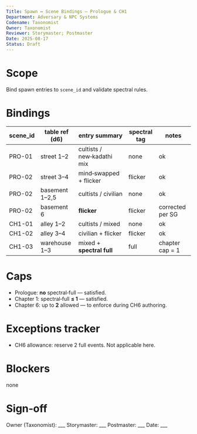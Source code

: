 ```yaml
---
Title: Spawn ↔ Scene Bindings — Prologue & CH1
Department: Adversary & NPC Systems
Codename: Taxonomist
Owner: Taxonomist
Reviewer: Storymaster; Postmaster
Date: 2025-08-17
Status: Draft
---
```


# Scope
Bind spawn entries to `scene_id` and validate spectral rules.

# Bindings
| scene_id | table ref (d6) | entry summary                     | spectral tag | notes |
|----------|-----------------|-----------------------------------|--------------|-------|
| PRO-01   | street 1–2      | cultists / new‑kadathi mix        | none         | ok    |
| PRO-02   | street 3–4      | mind‑swapped + flicker            | flicker      | ok    |
| PRO-02   | basement 1–2,5  | cultists / civilian               | none         | ok    |
| PRO-02   | basement 6      | **flicker**                       | flicker      | corrected per SG |
| CH1-01   | alley 1–2       | cultists / mixed                  | none         | ok    |
| CH1-02   | alley 3–4       | civilian + flicker                | flicker      | ok    |
| CH1-03   | warehouse 1–3   | mixed + **spectral full**         | full         | chapter cap = 1 |

# Caps
- Prologue: **no** spectral‑full — satisfied.  
- Chapter 1: spectral‑full **≤ 1** — satisfied.  
- Chapter 6: up to **2** allowed — to enforce during CH6 authoring.

# Exceptions tracker
- CH6 allowance: reserve 2 full events. Not applicable here.

# Blockers
none

# Sign‑off
Owner (Taxonomist): ___  Storymaster: ___  Postmaster: ___  Date: ___
